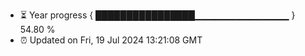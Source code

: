 - ⏳ Year progress { ████████████████▁▁▁▁▁▁▁▁▁▁▁▁▁▁ } 54.80 %
- ⏰ Updated on Fri, 19 Jul 2024 13:21:08 GMT

